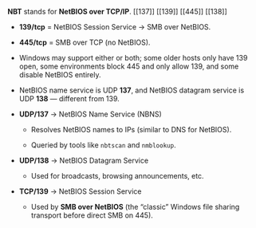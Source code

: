 **NBT** stands for **NetBIOS over TCP/IP**.
[[137]]
[[139]]
[[445]]
[[138]]

- **139/tcp** = NetBIOS Session Service → SMB over NetBIOS.
    
- **445/tcp** = SMB over TCP (no NetBIOS).
    
- Windows may support either or both; some older hosts only have 139 open, some environments block 445 and only allow 139, and some disable NetBIOS entirely.
    
- NetBIOS name service is UDP **137**, and NetBIOS datagram service is UDP **138** — different from 139.


- **UDP/137** → NetBIOS Name Service (NBNS)
    
    - Resolves NetBIOS names to IPs (similar to DNS for NetBIOS).
        
    - Queried by tools like `nbtscan` and `nmblookup`.
        
- **UDP/138** → NetBIOS Datagram Service
    
    - Used for broadcasts, browsing announcements, etc.
        
- **TCP/139** → NetBIOS Session Service
    
    - Used by **SMB over NetBIOS** (the “classic” Windows file sharing transport before direct SMB on 445).